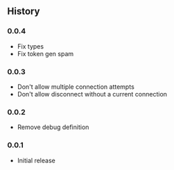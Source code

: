 ## History

### 0.0.4
* Fix types
* Fix token gen spam

### 0.0.3
* Don't allow multiple connection attempts
* Don't allow disconnect without a current connection

### 0.0.2
* Remove debug definition

### 0.0.1
* Initial release